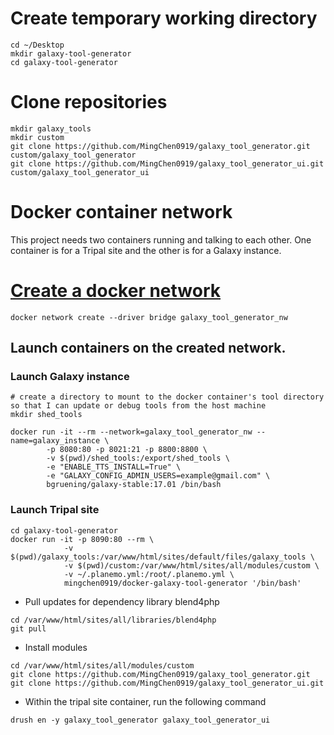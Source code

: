 # Create temporary working directory

``` 
cd ~/Desktop
mkdir galaxy-tool-generator
cd galaxy-tool-generator
```

# Clone repositories

```
mkdir galaxy_tools 
mkdir custom
git clone https://github.com/MingChen0919/galaxy_tool_generator.git custom/galaxy_tool_generator
git clone https://github.com/MingChen0919/galaxy_tool_generator_ui.git custom/galaxy_tool_generator_ui
```

# Docker container network

This project needs two containers running and talking to each other. One container is
for a Tripal site and the other is for a Galaxy instance.


# [Create a docker network](https://docs.docker.com/engine/userguide/networking/#bridge-networks)

```
docker network create --driver bridge galaxy_tool_generator_nw
```

## Launch containers on the created network.

### Launch Galaxy instance

```
# create a directory to mount to the docker container's tool directory so that I can update or debug tools from the host machine
mkdir shed_tools
 
docker run -it --rm --network=galaxy_tool_generator_nw --name=galaxy_instance \
        -p 8080:80 -p 8021:21 -p 8800:8800 \
        -v $(pwd)/shed_tools:/export/shed_tools \
        -e "ENABLE_TTS_INSTALL=True" \
        -e "GALAXY_CONFIG_ADMIN_USERS=example@gmail.com" \
        bgruening/galaxy-stable:17.01 /bin/bash
```


### Launch Tripal site

``` 
cd galaxy-tool-generator
docker run -it -p 8090:80 --rm \
            -v $(pwd)/galaxy_tools:/var/www/html/sites/default/files/galaxy_tools \
            -v $(pwd)/custom:/var/www/html/sites/all/modules/custom \
            -v ~/.planemo.yml:/root/.planemo.yml \
            mingchen0919/docker-galaxy-tool-generator '/bin/bash'
```            
   
* Pull updates for dependency library blend4php

```
cd /var/www/html/sites/all/libraries/blend4php
git pull
```


* Install modules
```
cd /var/www/html/sites/all/modules/custom
git clone https://github.com/MingChen0919/galaxy_tool_generator.git
git clone https://github.com/MingChen0919/galaxy_tool_generator_ui.git
```

* Within the tripal site container, run the following command
```
drush en -y galaxy_tool_generator galaxy_tool_generator_ui
```
